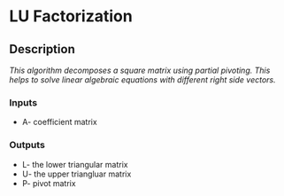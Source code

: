 # LU Factorization
## Description
*This algorithm decomposes a square matrix using partial pivoting. This helps to solve linear algebraic equations with different right side vectors.*

### Inputs
* A- coefficient matrix

### Outputs
* L- the lower triangular matrix
* U- the upper triangluar matrix
* P- pivot matrix
